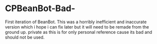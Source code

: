 # CPBeanBot-Bad-
First iteration of BeanBot. This was a horribly inefficient and inaccurate version which i hope i can fix later but it will need to be remade from the ground up. private as this is for only personal reference cause its bad and should not be used.
